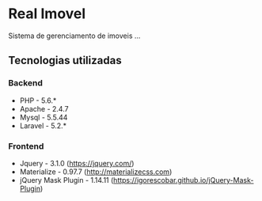 # Real Imovel

Sistema de gerenciamento de imoveis ...

## Tecnologias utilizadas

### Backend
* PHP - 5.6.*
* Apache - 2.4.7
* Mysql - 5.5.44
* Laravel - 5.2.*

### Frontend
* Jquery - 3.1.0 (https://jquery.com/)
* Materialize - 0.97.7 (http://materializecss.com)
* jQuery Mask Plugin - 1.14.11 (https://igorescobar.github.io/jQuery-Mask-Plugin)
